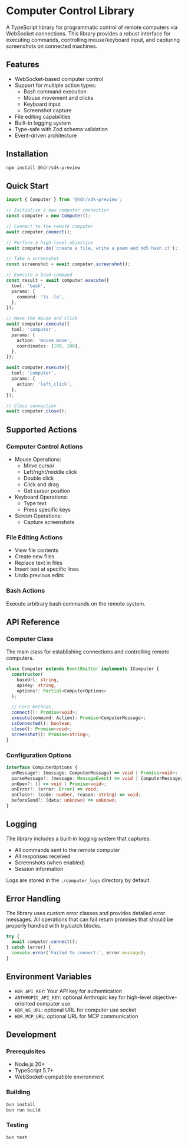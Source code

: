 # Computer Control Library

A TypeScript library for programmatic control of remote computers via WebSocket connections. This library provides a robust interface for executing commands, controlling mouse/keyboard input, and capturing screenshots on connected machines.

## Features

- WebSocket-based computer control
- Support for multiple action types:
  - Bash command execution
  - Mouse movement and clicks
  - Keyboard input
  - Screenshot capture
- File editing capabilities
- Built-in logging system
- Type-safe with Zod schema validation
- Event-driven architecture

## Installation

```bash
npm install @hdr/sdk-preview
```

## Quick Start

```typescript
import { Computer } from '@hdr/sdk-preview';

// Initialize a new computer connection
const computer = new Computer();

// Connect to the remote computer
await computer.connect();

// Perform a high-level objective
await computer.do('create a file, write a poem and md5 hash it');

// Take a screenshot
const screenshot = await computer.screenshot();

// Execute a bash command
const result = await computer.execute({
  tool: 'bash',
  params: {
    command: 'ls -la',
  },
});

// Move the mouse and click
await computer.execute({
  tool: 'computer',
  params: {
    action: 'mouse_move',
    coordinates: [100, 100],
  },
});

await computer.execute({
  tool: 'computer',
  params: {
    action: 'left_click',
  },
});

// Close connection
await computer.close();
```

## Supported Actions

### Computer Control Actions

- Mouse Operations:
  - Move cursor
  - Left/right/middle click
  - Double click
  - Click and drag
  - Get cursor position
- Keyboard Operations:
  - Type text
  - Press specific keys
- Screen Operations:
  - Capture screenshots

### File Editing Actions

- View file contents
- Create new files
- Replace text in files
- Insert text at specific lines
- Undo previous edits

### Bash Actions

Execute arbitrary bash commands on the remote system.

## API Reference

### Computer Class

The main class for establishing connections and controlling remote computers.

```typescript
class Computer extends EventEmitter implements IComputer {
  constructor(
    baseUrl: string,
    apiKey: string,
    options?: Partial<ComputerOptions>
  );

  // Core methods
  connect(): Promise<void>;
  execute(command: Action): Promise<ComputerMessage>;
  isConnected(): boolean;
  close(): Promise<void>;
  screenshot(): Promise<string>;
}
```

### Configuration Options

```typescript
interface ComputerOptions {
  onMessage?: (message: ComputerMessage) => void | Promise<void>;
  parseMessage?: (message: MessageEvent) => void | ComputerMessage;
  onOpen?: () => void | Promise<void>;
  onError?: (error: Error) => void;
  onClose?: (code: number, reason: string) => void;
  beforeSend?: (data: unknown) => unknown;
}
```

## Logging

The library includes a built-in logging system that captures:

- All commands sent to the remote computer
- All responses received
- Screenshots (when enabled)
- Session information

Logs are stored in the `./computer_logs` directory by default.

## Error Handling

The library uses custom error classes and provides detailed error messages. All operations that can fail return promises that should be properly handled with try/catch blocks.

```typescript
try {
  await computer.connect();
} catch (error) {
  console.error('Failed to connect:', error.message);
}
```

## Environment Variables

- `HDR_API_KEY`: Your API key for authentication
- `ANTHROPIC_API_KEY`: optional Anthropic key for high-level objective-oriented computer use
- `HDR_WS_URL`: optional URL for computer use socket
- `HDR_MCP_URL`: optional URL for MCP communication

## Development

### Prerequisites

- Node.js 20+
- TypeScript 5.7+
- WebSocket-compatible environment

### Building

```bash
bun install
bun run build
```

### Testing

```bash
bun test
```
